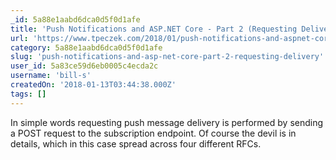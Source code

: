 ```yaml
---
_id: 5a88e1aabd6dca0d5f0d1afe
title: 'Push Notifications and ASP.NET Core - Part 2 (Requesting Delivery)'
url: 'https://www.tpeczek.com/2018/01/push-notifications-and-aspnet-core-part.html'
category: 5a88e1aabd6dca0d5f0d1afe
slug: 'push-notifications-and-asp-net-core-part-2-requesting-delivery'
user_id: 5a83ce59d6eb0005c4ecda2c
username: 'bill-s'
createdOn: '2018-01-13T03:44:38.000Z'
tags: []
---
```


In simple words requesting push message delivery is performed by sending a POST request to the subscription endpoint. Of course the devil is in details, which in this case spread across four different RFCs.
